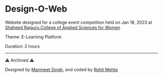 # Design-O-Web

Website designed for a college event competition held on Jan 18, 2023 at [Shaheed Rajguru College of Applied Sciences for Women](https://www.rajgurucollege.com)

Theme: E-Learning Platform

Duration: 2 hours

----

⚠ Archived ⚠

Designed by [Manmeet Singh](https://github.com/manmeet-ms), and coded by [Rohit Mehta](https://github.com/r0hitm)
